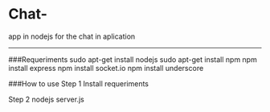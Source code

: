 # Chat-
app in nodejs for the chat in aplication

______________________
###Requeriments
    sudo apt-get install nodejs
    sudo apt-get install npm
    npm install express
    npm install socket.io
    npm install underscore

###How to use 
Step 1
Install requeriments 

Step 2
nodejs server.js
